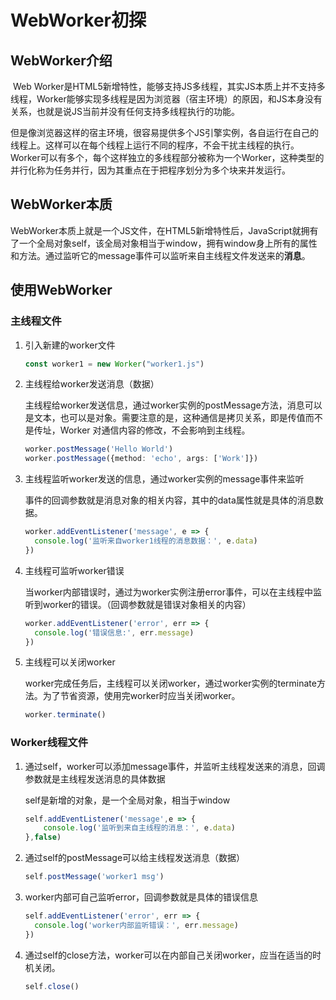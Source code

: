 # WebWorker初探

## WebWorker介绍

​	Web Worker是HTML5新增特性，能够支持JS多线程，其实JS本质上并不支持多线程，Worker能够实现多线程是因为浏览器（宿主环境）的原因，和JS本身没有关系，也就是说JS当前并没有任何支持多线程执行的功能。

​	但是像浏览器这样的宿主环境，很容易提供多个JS引擎实例，各自运行在自己的线程上。这样可以在每个线程上运行不同的程序，不会干扰主线程的执行。Worker可以有多个，每个这样独立的多线程部分被称为一个Worker，这种类型的并行化称为任务并行，因为其重点在于把程序划分为多个块来并发运行。

## WebWorker本质

​	WebWorker本质上就是一个JS文件，在HTML5新增特性后，JavaScript就拥有了一个全局对象self，该全局对象相当于window，拥有window身上所有的属性和方法。通过监听它的message事件可以监听来自主线程文件发送来的**消息**。

## 使用WebWorker

### 主线程文件

1. 引入新建的worker文件

   ```typescript
   const worker1 = new Worker("worker1.js")
   ```

2. 主线程给worker发送消息（数据）

   主线程给worker发送信息，通过worker实例的postMessage方法，消息可以是文本，也可以是对象。需要注意的是，这种通信是拷贝关系，即是传值而不是传址，Worker 对通信内容的修改，不会影响到主线程。

   ```typescript
   worker.postMessage('Hello World')
   worker.postMessage({method: 'echo', args: ['Work']})
   ```

3. 主线程监听worker发送的信息，通过worker实例的message事件来监听

   事件的回调参数就是消息对象的相关内容，其中的data属性就是具体的消息数据。

   ```typescript
   worker.addEventListener('message', e => {
     console.log('监听来自worker1线程的消息数据：', e.data)
   })
   ```

4. 主线程可监听worker错误

   当worker内部错误时，通过为worker实例注册error事件，可以在主线程中监听到worker的错误。（回调参数就是错误对象相关的内容）

   ```typescript
   worker.addEventListener('error', err => {
     console.log('错误信息:', err.message)
   })
   ```

5. 主线程可以关闭worker

   worker完成任务后，主线程可以关闭worker，通过worker实例的terminate方法。为了节省资源，使用完worker时应当关闭worker。

   ```typescript
   worker.terminate()
   ```

### Worker线程文件

1. 通过self，worker可以添加message事件，并监听主线程发送来的消息，回调参数就是主线程发送消息的具体数据

   self是新增的对象，是一个全局对象，相当于window

   ```typescript
   self.addEventListener('message',e => {
       console.log('监听到来自主线程的消息：', e.data)
   },false)
   ```

2. 通过self的postMessage可以给主线程发送消息（数据）

   ```typescript
   self.postMessage('worker1 msg')
   ```

3. worker内部可自己监听error，回调参数就是具体的错误信息

   ```typescript
   self.addEventListener('error', err => {
     console.log('worker内部监听错误：', err.message)
   })
   ```

4. 通过self的close方法，worker可以在内部自己关闭worker，应当在适当的时机关闭。

   ```typescript
   self.close()
   ```

   